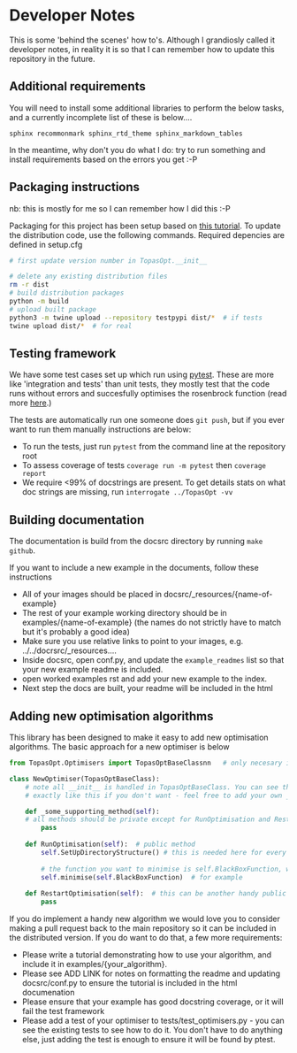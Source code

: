 # Developer Notes

This is some 'behind the scenes' how to's. Although I grandiosly called it developer notes, in reality it is so that I can remember how to update this repository in the future.

## Additional requirements

You will need to install some additional libraries to perform the below tasks, and a currently incomplete list of these is below....

```sphinx recommonmark sphinx_rtd_theme sphinx_markdown_tables```

In the meantime, why don't you do what I do: try to run something and install requirements based on the errors you get :-P

## Packaging instructions

nb: this is mostly for me so I can remember how I did this :-P

Packaging for this project has been setup based on [this tutorial](https://packaging.python.org/en/latest/tutorials/packaging-projects/).
To update the distribution code, use the following commands.
Required depencies are defined in setup.cfg

```bash
# first update version number in TopasOpt.__init__

# delete any existing distribution files
rm -r dist
# build distribution packages
python -m build
# upload built package
python3 -m twine upload --repository testpypi dist/*  # if tests
twine upload dist/*  # for real
```

## Testing framework 

We have some test cases set up which run using [pytest](https://www.google.com/search?channel=fs&client=ubuntu&q=pytest). These are more like 'integration and tests' than unit tests, they mostly test that the code runs without errors and succesfully optimises the rosenbrock function (read more [here](https://acrf-image-x-institute.github.io/TopasOpt/DevelopmentExample.html).)

The tests are automatically run one someone does ```git push```, but if you ever want to run them manually instructions are below:

- To run the tests, just run ```pytest``` from the command line at the repository root
- To assess coverage of tests ```coverage run -m pytest``` then ```coverage report```
- We require <99% of docstrings are present. To get details stats on what doc strings are missing, run ```interrogate ../TopasOpt -vv```

## Building documentation

The documentation is build from the docsrc directory by running ```make github```.

If you want to include a new example in the documents, follow these instructions

- All of your images should be placed in docsrc/_resources/{name-of-example}
- The rest of your example working directory should be in examples/{name-of-example} (the names do not strictly have to match but it's probably a good idea)
- Make sure you use relative links to point to your images, e.g. ../../docrsrc/_resources....
- Inside docsrc, open conf.py, and update the ```example_readmes``` list so that your new example readme is included.
- open worked examples rst and add your new example to the index. 
- Next step the docs are built, your readme will be included in the html

## Adding new optimisation algorithms

This library has been designed to make it easy to add new optimisation algorithms. The basic approach for a new optimiser is below

```python
from TopasOpt.Optimisers import TopasOptBaseClassnn   # only necesary if you are not adding directly to TopasOpt.Optimisers.py

class NewOptimiser(TopasOptBaseClass):
    # note all __init__ is handled in TopasOptBaseClass. You can see the source code for an example. You don't have to do it
    # exactly like this if you don't want - feel free to add your own __init__ and then use super().__init__ if you want.

    def _some_supporting_method(self):
	# all methods should be private except for RunOptimisation and RestartOptimisation. I prefer soft-private formalism, e.g. 		  # prefix your methods with a single underscore.
        pass
    
    def RunOptimisation(self):  # public method
        self.SetUpDirectoryStructure() # this is needed here for every optimiser
        
        # the function you want to minimise is self.BlackBoxFunction, which your optimiser has inherited from TOpasOptBaseClass
        self.minimise(self.BlackBoxFunction)  # for example
        
    def RestartOptimisation(self):  # this can be another handy public method but is not required or even possible for all optimisers.
        pass

```

If you do implement a handy new algorithm we would love you to consider making a pull request back to the main repository so it can be included in the distributed version. If you do want to do that, a few more requirements:

- Please write a tutorial demonstrating how to use your algorithm, and include it in examples/{your_algorithm}.
- Please see ADD LINK for notes on formatting the readme and updating docsrc/conf.py to ensure the tutorial is included in the html documenation
- Please ensure that your example has good docstring coverage, or it will fail the test framework
- Please add a test of your optimiser to tests/test_optimisers.py - you can see the existing tests to see how to do it. You don't have to do anything else, just adding the test is enough to ensure it will be found by ptest.

